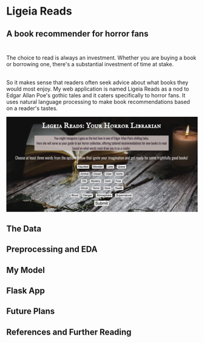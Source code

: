 # Ligeia Reads
## A book recommender for horror fans<br><br>

The choice to read is always an investment. Whether you are buying a book or borrowing one, there's a substantial investment of time at stake. <br><br>

So it makes sense that readers often seek advice about what books they would most enjoy. My web application is named Ligeia Reads as a nod to Edgar Allan Poe's gothic tales and it caters specifically to horror fans. It uses natural language processing to make book recommendations based on a reader's tastes. <br>

![screenshot](images/screenshot.png)

## The Data

## Preprocessing and EDA

## My Model

## Flask App

## Future Plans

## References and Further Reading


